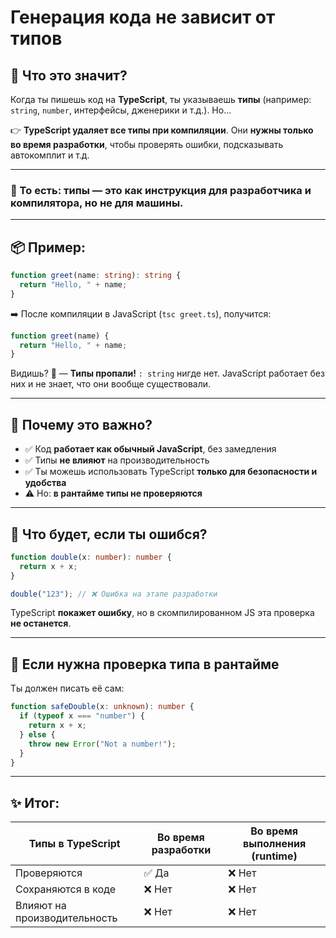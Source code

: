 # Генерация кода не зависит от типов

## 📌 Что это значит?

Когда ты пишешь код на **TypeScript**, ты указываешь **типы** (например: `string`, `number`, интерфейсы, дженерики и т.д.). Но...

👉 **TypeScript удаляет все типы при компиляции**.
Они **нужны только во время разработки**, чтобы проверять ошибки, подсказывать автокомплит и т.д.

---

### 🧠 То есть: **типы — это как инструкция для разработчика и компилятора**, но не для машины.

---

## 📦 Пример:

```ts
function greet(name: string): string {
  return "Hello, " + name;
}
```

➡️ После компиляции в JavaScript (`tsc greet.ts`), получится:

```js
function greet(name) {
  return "Hello, " + name;
}
```

Видишь? 👀 — **Типы пропали!** `: string` нигде нет.
JavaScript работает без них и не знает, что они вообще существовали.

---

## 🧪 Почему это важно?

* ✅ Код **работает как обычный JavaScript**, без замедления
* ✅ Типы **не влияют** на производительность
* ✅ Ты можешь использовать TypeScript **только для безопасности и удобства**
* ⚠️ Но: **в рантайме типы не проверяются**

---

## 🧯 Что будет, если ты ошибся?

```ts
function double(x: number): number {
  return x + x;
}

double("123"); // ❌ Ошибка на этапе разработки
```

TypeScript **покажет ошибку**, но в скомпилированном JS эта проверка **не останется**.

---

## 🧰 Если нужна проверка типа в рантайме

Ты должен писать её сам:

```ts
function safeDouble(x: unknown): number {
  if (typeof x === "number") {
    return x + x;
  } else {
    throw new Error("Not a number!");
  }
}
```

---

## ✨ Итог:

| Типы в TypeScript            | Во время разработки | Во время выполнения (runtime) |
| ---------------------------- | ------------------- | ----------------------------- |
| Проверяются                  | ✅ Да                | ❌ Нет                         |
| Сохраняются в коде           | ❌ Нет               | ❌ Нет                         |
| Влияют на производительность | ❌ Нет               | ❌ Нет                         |


